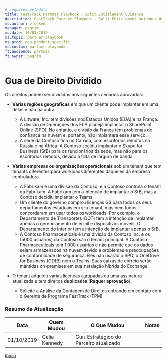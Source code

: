```yaml
---  
# required metadata  
title: FastTrack Partner Playbook - Split Entitlement Guidance
description: FastTrack Partner Playbook - Split Entitlement Guidance Overview
ms.author: v-cekenn
manager: pagrim
ms.date: 10/03/2019  
ms.topic: partner-playbook  
ms.prod: non-product-specific  
ms.custom: partner-playbook  
ft.audience: partner
ft.owner: pagrim
---
```


# Gua de Direito Dividido

Os direitos podem ser divididos nos seguintes cenários aprovados:
 
- **Várias regiões geográficas** em que um cliente pode implantar em uma delas e não na outra.
  
    - A Litware, Inc. tem divisões nos Estados Unidos (EUA) e na França. A divisão de Operações dos EUA planeja implantar o SharePoint Online (SPO). No entanto, a divisão da França tem problemas de confiança na nuvem e, portanto, não implantará esse serviço.
    - A sede da Contoso fica no Canadá, com escritórios remotos na Rússia e na África. A Contoso decidiu implantar o Skype for Business (SfB) para os funcionários da sede, mas não para os escritórios remotos, devido à falta de largura de banda.

- **Várias empresas ou organizações operacionais** sob um tenant que tem tenants diferentes para workloads diferentes daqueles da empresa controladora.
    - A Fabrikam é uma divisão da Contoso, e a Contoso controla o tenant da Fabrikam. A Fabrikam tem a intenção de implantar o SfB, mas a Contoso decidiu implantar o Teams.  
    - Um cliente do governo comprou licenças G3 para todos os seus departamentos estaduais em seu tenant, mas nem todos concordaram em usar todos os workloads. Por exemplo, o Departamento de Transportes (DOT) tem a intenção de implantar apenas o gerenciamento de email e dispositivos móveis. O Departamento do Interior tem a intenção de implantar apenas o SfB.
    - A Contoso Pharmaceuticals é uma divisão da Contoso Inc. e os (5000 usuários) da Contoso são o tenant principal. A Contoso Pharmaceuticals tem 1.000 usuários e não permite que os dados sejam armazenados na nuvem devido a problemas e preocupações de conformidade de segurança. Eles não usarão o SPO, o OneDrive for Business (ODfB) nem o Teams. Suas caixas de correio serão mantidas on-premises em sua instalação híbrida do Exchange.
- O tenant adquiriu várias licenças agrupadas ou uma assinatura atualizada e tem direitos **duplicados** (**Requer aprovação**).
    - Solicite a Análise da Contagem de Direitos entrando em contato com o Gerente de Programa FastTrack (FPM)

### Resumo de Atualização

|Data|Quem Mudou|O Que Mudou|Notas|
|---------|---------------|----------------------------|-------------|
|01/10/2019| Celia Kennedy| Guia Estratégico do Parceiro atualizado| |

[Início](http://partner-docs.microsoft.com)
